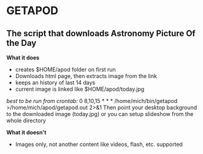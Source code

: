 GETAPOD
=======

The script that downloads Astronomy Picture Of the Day
------------------------------------------------------

**What it does**

- creates $HOME/apod folder on first run
- Downloads html page, then extracts image from the link
- keeps an history of last 14 days
- current image is linked like $HOME/apod/today.jpg

*best to be run from crontab:*
0 8,10,15 * * * /home/mich/bin/getapod >/home/mich/apod/getapod.out 2>&1
Then point your desktop background to the downloaded image (today.jpg) or you can setup slideshow from the whole directory

**What it doesn't**
- Images only, not another content like videos, flash, etc. supported
